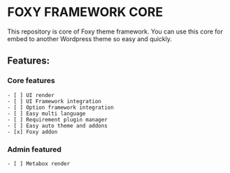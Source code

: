 # FOXY FRAMEWORK CORE
This repository is core of Foxy theme framework. You can use this core for embed to another Wordpress theme so easy and quickly.

## Features:
### Core features
    - [ ] UI render
    - [ ] UI Framework integration
    - [ ] Option framework integration
    - [ ] Easy multi language
    - [ ] Requirement plugin manager
    - [ ] Easy auto theme and addons
    - [x] Foxy addon
### Admin featured
    - [ ] Metabox render
